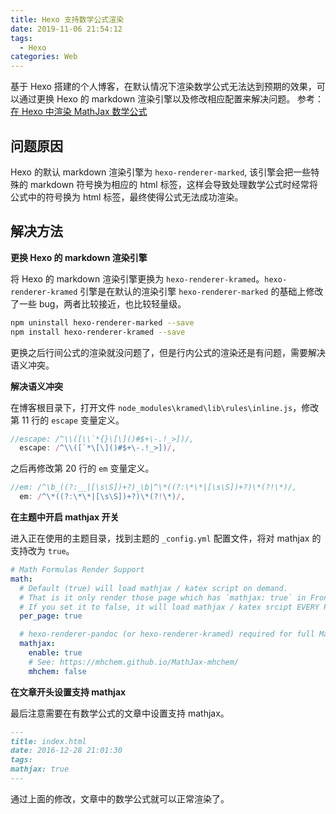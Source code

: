 ```yaml
---
title: Hexo 支持数学公式渲染
date: 2019-11-06 21:54:12
tags: 
  - Hexo
categories: Web
---
```


基于 Hexo 搭建的个人博客，在默认情况下渲染数学公式无法达到预期的效果，可以通过更换 Hexo 的 markdown 渲染引擎以及修改相应配置来解决问题。
参考：[在 Hexo 中渲染 MathJax 数学公式](https://www.jianshu.com/p/7ab21c7f0674)

<!--more-->

## 问题原因

Hexo 的默认 markdown 渲染引擎为 `hexo-renderer-marked`, 该引擎会把一些特殊的 markdown 符号换为相应的 html 标签，这样会导致处理数学公式时经常将公式中的符号换为 html 标签，最终使得公式无法成功渲染。

## 解决方法

__更换 Hexo 的 markdown 渲染引擎__

将 Hexo 的 markdown 渲染引擎更换为 `hexo-renderer-kramed`。`hexo-renderer-kramed` 引擎是在默认的渲染引擎 `hexo-renderer-marked` 的基础上修改了一些 bug，两者比较接近，也比较轻量级。

```bash
npm uninstall hexo-renderer-marked --save
npm install hexo-renderer-kramed --save
```

更换之后行间公式的渲染就没问题了，但是行内公式的渲染还是有问题，需要解决语义冲突。

__解决语义冲突__

在博客根目录下，打开文件 `node_modules\kramed\lib\rules\inline.js`，修改第 11 行的 `escape` 变量定义。

```js
//escape: /^\\([\\`*{}\[\]()#$+\-.!_>])/,
  escape: /^\\([`*\[\]()#$+\-.!_>])/,
```

之后再修改第 20 行的 `em` 变量定义。

```js
//em: /^\b_((?:__|[\s\S])+?)_\b|^\*((?:\*\*|[\s\S])+?)\*(?!\*)/,
  em: /^\*((?:\*\*|[\s\S])+?)\*(?!\*)/,
```

__在主题中开启 mathjax 开关__

进入正在使用的主题目录，找到主题的 `_config.yml` 配置文件，将对 mathjax 的支持改为 `true`。

```yml
# Math Formulas Render Support
math:
  # Default (true) will load mathjax / katex script on demand.
  # That is it only render those page which has `mathjax: true` in Front-matter.
  # If you set it to false, it will load mathjax / katex srcipt EVERY PAGE.
  per_page: true

  # hexo-renderer-pandoc (or hexo-renderer-kramed) required for full MathJax support.
  mathjax:
    enable: true
    # See: https://mhchem.github.io/MathJax-mhchem/
    mhchem: false
```

__在文章开头设置支持 mathjax__

最后注意需要在有数学公式的文章中设置支持 mathjax。

```markdown
---
title: index.html
date: 2016-12-28 21:01:30
tags:
mathjax: true
---
```

通过上面的修改，文章中的数学公式就可以正常渲染了。

